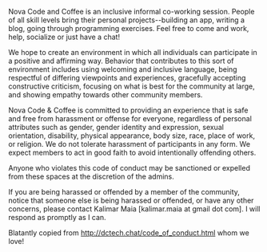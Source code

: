 Nova Code and Coffee is an inclusive informal co-working session. People of all skill levels bring their personal projects--building an app, writing a blog, going through programming exercises. Feel free to come and work, help, socialize or just have a chat!

We hope to create an environment in which all individuals can participate in a positive and affirming way. Behavior that contributes to this sort of environment includes using welcoming and inclusive language, being respectful of differing viewpoints and experiences, gracefully accepting constructive criticism, focusing on what is best for the community at large, and showing empathy towards other community members.

Nova Code & Coffee is committed to providing an experience that is safe and free from harassment or offense for everyone, regardless of personal attributes such as gender, gender identity and expression, sexual orientation, disability, physical appearance, body size, race, place of work, or religion. We do not tolerate harassment of participants in any form. We expect members to act in good faith to avoid intentionally offending others.

Anyone who violates this code of conduct may be sanctioned or expelled from these spaces at the discretion of the admins.

If you are being harassed or offended by a member of the community, notice that someone else is being harassed or offended, or have any other concerns, please contact Kalimar Maia [kalimar.maia at gmail dot com]. I will respond as promptly as I can.

Blatantly copied from  http://dctech.chat/code_of_conduct.html whom we love!
